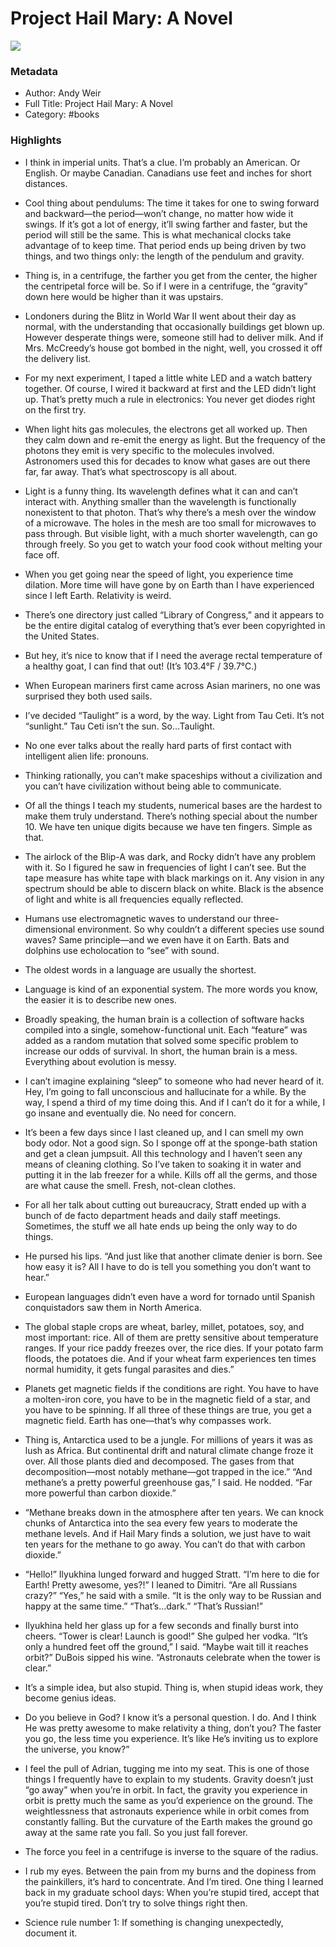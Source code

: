 # Project Hail Mary: A Novel

![](https://m.media-amazon.com/images/I/81gUA3NPH6L._AC_UF894,1000_QL80_.jpg)

### Metadata

- Author: Andy Weir
- Full Title: Project Hail Mary: A Novel
- Category: #books

### Highlights

- I think in imperial units. That’s a clue. I’m probably an American. Or English. Or maybe Canadian. Canadians use feet and inches for short distances.

- Cool thing about pendulums: The time it takes for one to swing forward and backward—the period—won’t change, no matter how wide it swings. If it’s got a lot of energy, it’ll swing farther and faster, but the period will still be the same. This is what mechanical clocks take advantage of to keep time. That period ends up being driven by two things, and two things only: the length of the pendulum and gravity.

- Thing is, in a centrifuge, the farther you get from the center, the higher the centripetal force will be. So if I were in a centrifuge, the “gravity” down here would be higher than it was upstairs.

- Londoners during the Blitz in World War II went about their day as normal, with the understanding that occasionally buildings get blown up. However desperate things were, someone still had to deliver milk. And if Mrs. McCreedy’s house got bombed in the night, well, you crossed it off the delivery list.

- For my next experiment, I taped a little white LED and a watch battery together. Of course, I wired it backward at first and the LED didn’t light up. That’s pretty much a rule in electronics: You never get diodes right on the first try.

- When light hits gas molecules, the electrons get all worked up. Then they calm down and re-emit the energy as light. But the frequency of the photons they emit is very specific to the molecules involved. Astronomers used this for decades to know what gases are out there far, far away. That’s what spectroscopy is all about.

- Light is a funny thing. Its wavelength defines what it can and can’t interact with. Anything smaller than the wavelength is functionally nonexistent to that photon. That’s why there’s a mesh over the window of a microwave. The holes in the mesh are too small for microwaves to pass through. But visible light, with a much shorter wavelength, can go through freely. So you get to watch your food cook without melting your face off.

- When you get going near the speed of light, you experience time dilation. More time will have gone by on Earth than I have experienced since I left Earth. Relativity is weird.

- There’s one directory just called “Library of Congress,” and it appears to be the entire digital catalog of everything that’s ever been copyrighted in the United States.

- But hey, it’s nice to know that if I need the average rectal temperature of a healthy goat, I can find that out! (It’s 103.4°F / 39.7°C.)

- When European mariners first came across Asian mariners, no one was surprised they both used sails.

- I’ve decided “Taulight” is a word, by the way. Light from Tau Ceti. It’s not “sunlight.” Tau Ceti isn’t the sun. So…Taulight.

- No one ever talks about the really hard parts of first contact with intelligent alien life: pronouns.

- Thinking rationally, you can’t make spaceships without a civilization and you can’t have civilization without being able to communicate.

- Of all the things I teach my students, numerical bases are the hardest to make them truly understand. There’s nothing special about the number 10. We have ten unique digits because we have ten fingers. Simple as that.

- The airlock of the Blip-A was dark, and Rocky didn’t have any problem with it. So I figured he saw in frequencies of light I can’t see. But the tape measure has white tape with black markings on it. Any vision in any spectrum should be able to discern black on white. Black is the absence of light and white is all frequencies equally reflected.

- Humans use electromagnetic waves to understand our three-dimensional environment. So why couldn’t a different species use sound waves? Same principle—and we even have it on Earth. Bats and dolphins use echolocation to “see” with sound.

- The oldest words in a language are usually the shortest.

- Language is kind of an exponential system. The more words you know, the easier it is to describe new ones.

- Broadly speaking, the human brain is a collection of software hacks compiled into a single, somehow-functional unit. Each “feature” was added as a random mutation that solved some specific problem to increase our odds of survival. In short, the human brain is a mess. Everything about evolution is messy.

- I can’t imagine explaining “sleep” to someone who had never heard of it. Hey, I’m going to fall unconscious and hallucinate for a while. By the way, I spend a third of my time doing this. And if I can’t do it for a while, I go insane and eventually die. No need for concern.

- It’s been a few days since I last cleaned up, and I can smell my own body odor. Not a good sign. So I sponge off at the sponge-bath station and get a clean jumpsuit. All this technology and I haven’t seen any means of cleaning clothing. So I’ve taken to soaking it in water and putting it in the lab freezer for a while. Kills off all the germs, and those are what cause the smell. Fresh, not-clean clothes.

- For all her talk about cutting out bureaucracy, Stratt ended up with a bunch of de facto department heads and daily staff meetings. Sometimes, the stuff we all hate ends up being the only way to do things.

- He pursed his lips. “And just like that another climate denier is born. See how easy it is? All I have to do is tell you something you don’t want to hear.”

- European languages didn’t even have a word for tornado until Spanish conquistadors saw them in North America.

- The global staple crops are wheat, barley, millet, potatoes, soy, and most important: rice. All of them are pretty sensitive about temperature ranges. If your rice paddy freezes over, the rice dies. If your potato farm floods, the potatoes die. And if your wheat farm experiences ten times normal humidity, it gets fungal parasites and dies.”

- Planets get magnetic fields if the conditions are right. You have to have a molten-iron core, you have to be in the magnetic field of a star, and you have to be spinning. If all three of these things are true, you get a magnetic field. Earth has one—that’s why compasses work.

- Thing is, Antarctica used to be a jungle. For millions of years it was as lush as Africa. But continental drift and natural climate change froze it over. All those plants died and decomposed. The gases from that decomposition—most notably methane—got trapped in the ice.” “And methane’s a pretty powerful greenhouse gas,” I said. He nodded. “Far more powerful than carbon dioxide.”

- “Methane breaks down in the atmosphere after ten years. We can knock chunks of Antarctica into the sea every few years to moderate the methane levels. And if Hail Mary finds a solution, we just have to wait ten years for the methane to go away. You can’t do that with carbon dioxide.”

- “Hello!” Ilyukhina lunged forward and hugged Stratt. “I’m here to die for Earth! Pretty awesome, yes?!” I leaned to Dimitri. “Are all Russians crazy?” “Yes,” he said with a smile. “It is the only way to be Russian and happy at the same time.” “That’s…dark.” “That’s Russian!”

- Ilyukhina held her glass up for a few seconds and finally burst into cheers. “Tower is clear! Launch is good!” She gulped her vodka. “It’s only a hundred feet off the ground,” I said. “Maybe wait till it reaches orbit?” DuBois sipped his wine. “Astronauts celebrate when the tower is clear.”

- It’s a simple idea, but also stupid. Thing is, when stupid ideas work, they become genius ideas.

- Do you believe in God? I know it’s a personal question. I do. And I think He was pretty awesome to make relativity a thing, don’t you? The faster you go, the less time you experience. It’s like He’s inviting us to explore the universe, you know?”

- I feel the pull of Adrian, tugging me into my seat. This is one of those things I frequently have to explain to my students. Gravity doesn’t just “go away” when you’re in orbit. In fact, the gravity you experience in orbit is pretty much the same as you’d experience on the ground. The weightlessness that astronauts experience while in orbit comes from constantly falling. But the curvature of the Earth makes the ground go away at the same rate you fall. So you just fall forever.

- The force you feel in a centrifuge is inverse to the square of the radius.

- I rub my eyes. Between the pain from my burns and the dopiness from the painkillers, it’s hard to concentrate. And I’m tired. One thing I learned back in my graduate school days: When you’re stupid tired, accept that you’re stupid tired. Don’t try to solve things right then.

- Science rule number 1: If something is changing unexpectedly, document it.
